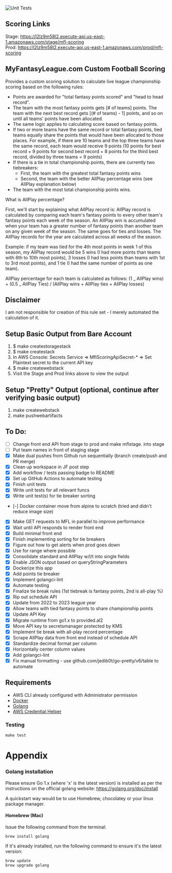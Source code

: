 ![Unit Tests](https://github.com/timkelsch/mfl-scoring/actions/workflows/UnitTests.yml/badge.svg)

## Scoring Links

Stage: https://l2lz9m58l2.execute-api.us-east-1.amazonaws.com/stage/mfl-scoring </br>
Prod: https://l2lz9m58l2.execute-api.us-east-1.amazonaws.com/prod/mfl-scoring

## MyFantasyLeague.com Custom Football Scoring

Provides a custom scoring solution to calculate live league championship scoring based on the following rules:

- Points are awarded for "total fantasy points scored" and "head to head record".
- The team with the most fantasy points gets [# of teams] points. The team with the next best record gets [(# of teams) - 1] points, and so on until all teams' points have been allocated.
- The same logic applies to calculating score based on fantasy points.
- If two or more teams have the same record or total fantasy points, tied teams equally share the points that would have been allocated to those places. For example, if there are 10 teams and the top three teams have the same record, each team would receive 9 points (10 points for best record + 9 points for second best record + 8 points for the third best record, divided by three teams = 9 points)
- If there is a tie in total championship points, there are currently two tiebreakers:
  - First, the team with the greatest total fantasy points wins
  - Second, the team with the better AllPlay percentage wins (see AllPlay explanation below)
- The team with the most total championship points wins.

What is AllPlay percentage?

First, we'll start by explaining what AllPlay record is: AllPlay record is calculated by comparing each team's fantasy points to every other team's fantasy points each week of the season. An AllPlay win is accumulated when your team has a greater number of fantasy points than another team on any given week of the season. The same goes for ties and losses. The AllPlay records for the year are calculated across all weeks of the season.

Example: if my team was tied for the 4th most points in week 1 of this season, my AllPlay record would be 5 wins (I had more points than teams with 6th to 10th most points), 3 losses (I had less points than teams with 1st to 3rd most points), and 1 tie (I had the same number of points as one team).

AllPlay percentage for each team is calculated as follows:
(1 _ AllPlay wins) + (0.5 _ AllPlay Ties) / (AllPlay wins + AllPlay ties + AllPlay losses)

## Disclaimer

I am not responsible for creation of this rule set - I merely automated the calculation of it.

## Setup Basic Output from Bare Account

1. $ make createstoragestack
1. $ make createstack
1. In AWS Console: Secrets Service => MflScoringApiSecret-\* => Set Plaintext secret to the current API key
1. $ make createwebstack
1. Visit the Stage and Prod links above to view the output

## Setup "Pretty" Output (optional, continue after verifying basic output)

1. make createwebstack
2. make pushwebartifacts

## To Do:

- [ ] Change front end API from stage to prod and make mflstage.<domain> into stage
- [ ] Put team names in front of staging stage
- [x] Make dual pushes from Github run sequentially (branch create/push and PR merge)
- [x] Clean up workspace in JF post step
- [x] Add workflow / tests passing badge to README
- [x] Set up GitHub Actions to automate testing
- [x] Finish unit tests
- [x] Write unit tests for all relevant funcs
- [x] Write unit test(s) for tie breaker sorting
- [-] Docker container move from alpine to scratch (tried and didn't reduce image size)
- [x] Make GET requests to MFL in parallel to improve performance
- [x] Wait until API responds to render front end
- [x] Build minimal front end
- [x] Finish implementing sorting for tie breakers
- [x] Figure out how to get alerts when prod goes down
- [x] Use for range where possible
- [x] Consolidate standard and AllPlay w/l/t into single fields
- [x] Enable JSON output based on queryStringParameters
- [x] Dockerize this app
- [x] Add points tie breaker
- [x] Implement golangci-lint
- [x] Automate testing
- [x] Finalize tie break rules (1st tiebreak is fantasy points, 2nd is all-play %)
- [x] Rip out schedule API
- [x] Update from 2022 to 2023 league year
- [x] Allow teams with tied fantasy points to share championship points
- [x] Update API Key
- [x] Migrate runtime from go1.x to provided.al2
- [x] Move API key to secretsmanager protected by KMS
- [x] Implement tie break with all-play record percentage
- [x] Scrape AllPlay data from front end instead of schedule API
- [x] Standardize decimal format per column
- [x] Horizontally center column values
- [x] Add golangci-lint
- [x] Fix manual formatting - use github.com/jedib0t/go-pretty/v6/table to automate

## Requirements

- AWS CLI already configured with Administrator permission
- [Docker](https://www.docker.com/community-edition)
- [Golang](https://golang.org)
- [AWS Credential Helper](https://github.com/awslabs/amazon-ecr-credential-helper?tab=readme-ov-file#configuration)

### Testing

```shell
make test
```

# Appendix

### Golang installation

Please ensure Go 1.x (where 'x' is the latest version) is installed as per the instructions on the official golang website: https://golang.org/doc/install

A quickstart way would be to use Homebrew, chocolatey or your linux package manager.

#### Homebrew (Mac)

Issue the following command from the terminal:

```shell
brew install golang
```

If it's already installed, run the following command to ensure it's the latest version:

```shell
brew update
brew upgrade golang
```
